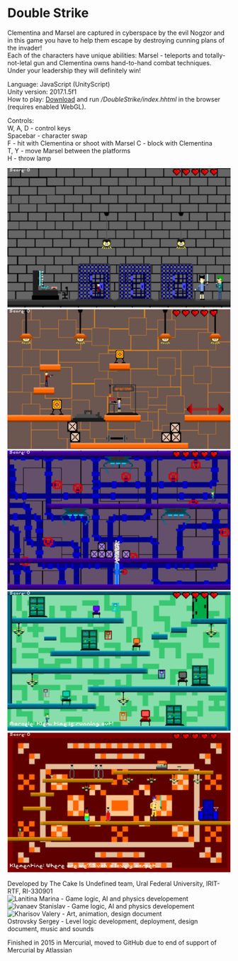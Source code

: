 # Double Strike

Clementina and Marsel are captured in cyberspace by the evil Nogzor and in this game you have to help them escape by destroying cunning plans of the invader!  
Each of the characters have unique abilities: Marsel - teleports and totally-not-letal gun and Clementina owns hand-to-hand combat techniques.  
Under your leadership they will definitely win!  

Language: JavaScript (UnityScript)  
Unity version: 2017.1.5f1  
How to play: [Download](https://github.com/phoenixEkb/UnityGroupGameProject/releases/tag/1.0.0) and run */DoubleStrike/index.hhtml* in the browser (requires enabled WebGL).

Controls:  
W, A, D - control keys       
Spacebar - character swap  
F - hit with Clementina or shoot with Marsel
C - block with Clementina  
T, Y - move Marsel between the platforms  
H - throw lamp  

![Prison](./Images/1.png)
![Gym](./Images/2.png)
![Sewers](./Images/3.png)
![Data-center](./Images/4.png)
![Boss lair](./Images/5.png)

Developed by The Cake Is Undefined team, Ural Federal University, IRIT-RTF, RI-330901   
![Lanitina Marina](https://github.com/MarinaRock) -  Game logic, AI and physics developement  
![Ivanaev Stanislav](https://github.com/PhonkX) - Game logic, AI and physics developement  
![Kharisov Valery](https://github.com/loversandcode) - Art, animation, design document  
Ostrovsky Sergey - Level logic development, deployment, design document, music and sounds   

Finished in 2015 in Mercurial, moved to GitHub due to end of support of Mercurial by Atlassian  
